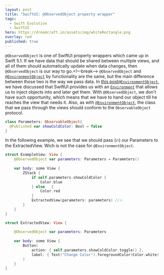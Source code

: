 ```yaml
---
layout: post
title: "SwiftUI: @ObservedObject property wrapper"
tags:
  - Swift Evolution
  - SwiftUI
hero: https://dreamcraft.io/assets/img/whiteRectangle.png
overlay: red
published: true
---
```

`@ObservedObject` is one of SwiftUI property wrappers which came up in Swift 5.1. If we have data that should be shared between multiple views, and all of them should automatically update when data changes, then `@ObservedObject` is our way to go.<!–-break-–>
`@ObservedObject` and [`@EnvironmentObject`](](https://dreamcraft.io/posts/swiftui-environmentobj-wrapper)) by functionality are the same, but the main difference between those two is the way we pass data. In [this post`@EnvironmentObject`](https://dreamcraft.io/posts/swiftui-environmentobj-wrapper), we have discussed that SwiftUI provides us with an [`Environment`](https://dreamcraft.io/posts/swiftui-environment-wrapper) that allows us to inject objects into and later get them. With `@ObservedObject`, we don't have such opportunity, which means that we have to hand our object till he reaches the view that needs it. Also, as with [`@EnvironmentObject`](https://dreamcraft.io/posts/swiftui-environmentobj-wrapper), the class that we pass through the views should conform to the `ObservableObject` protocol.

```swift
class Parameters: ObservableObject{
  @Published var showColdColor: Bool = false
}
```
In the following example, we see that we should pass (🔥) our Parameters to the ExtractedView. Wich is not the case for `@EnvironmentObject`.

```swift    
struct ExampleView: View {
    @ObservedObject var parameters: Parameters = Parameters()
    
    var body: some View {
        ZStack {
            if self.parameters.showColdColor {
                Color.blue
            } else   {
                Color.red
            }
            ExtractedView(parameters: parameters) //🔥
        }
    }
}

struct ExtractedView: View {
    
    @ObservedObject var parameters: Parameters
    
    var body: some View {
        Button(
            action: { self.parameters.showColdColor.toggle() },
            label: { Text("Change Color").foregroundColor(Color.white) }
        )
    }
}
```
